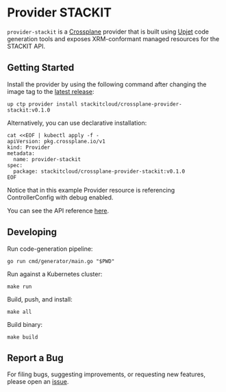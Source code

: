 # Provider STACKIT

`provider-stackit` is a [Crossplane](https://crossplane.io/) provider that
is built using [Upjet](https://github.com/crossplane/upjet) code
generation tools and exposes XRM-conformant managed resources for the
STACKIT API.

## Getting Started

Install the provider by using the following command after changing the image tag
to the [latest release](https://marketplace.upbound.io/providers/stackitcloud/crossplane-provider-stackit):
```
up ctp provider install stackitcloud/crossplane-provider-stackit:v0.1.0
```

Alternatively, you can use declarative installation:
```
cat <<EOF | kubectl apply -f -
apiVersion: pkg.crossplane.io/v1
kind: Provider
metadata:
  name: provider-stackit
spec:
  package: stackitcloud/crossplane-provider-stackit:v0.1.0
EOF
```

Notice that in this example Provider resource is referencing ControllerConfig with debug enabled.

You can see the API reference [here](https://doc.crds.dev/github.com/stackitcloud/crossplane-provider-stackit).

## Developing

Run code-generation pipeline:
```console
go run cmd/generator/main.go "$PWD"
```

Run against a Kubernetes cluster:

```console
make run
```

Build, push, and install:

```console
make all
```

Build binary:

```console
make build
```

## Report a Bug

For filing bugs, suggesting improvements, or requesting new features, please
open an [issue](https://github.com/stackitcloud/crossplane-provider-stackit/issues).
